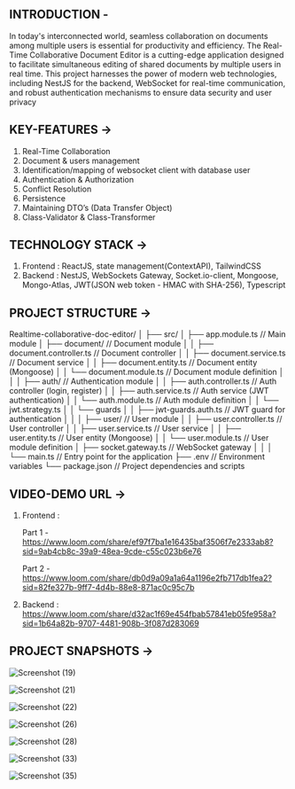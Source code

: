 
INTRODUCTION -
--------------------------------------------------------------------------------------------------------
In today's interconnected world, seamless collaboration on documents among multiple users is 
essential for productivity and efficiency. The Real-Time Collaborative Document Editor is a 
cutting-edge application designed to facilitate simultaneous editing of shared documents by 
multiple users in real time. This project harnesses the power of modern web technologies, 
including NestJS for the backend, WebSocket for real-time communication, and robust 
authentication mechanisms to ensure data security and user privacy


KEY-FEATURES ->
--------------------------------------------------------------------------------------------------------

  1. Real-Time Collaboration
  2. Document & users management
  3. Identification/mapping of websocket client with database user
  4. Authentication & Authorization
  5. Conflict Resolution
  6. Persistence
  7. Maintaining DTO’s (Data Transfer Object)
  8. Class-Validator & Class-Transformer

TECHNOLOGY STACK  ->
--------------------------------------------------------------------------------------------------------

  1. Frontend : ReactJS, state management(ContextAPI), TailwindCSS
  2. Backend : NestJS, WebSockets Gateway, Socket.io-client, Mongoose, Mongo-Atlas, JWT(JSON web token - HMAC with SHA-256), Typescript

PROJECT STRUCTURE ->
--------------------------------------------------------------------------------------------------------

Realtime-collaborative-doc-editor/
│
├── src/
│ ├── app.module.ts // Main module
│ ├── document/ // Document module
│ │ ├── document.controller.ts // Document controller
│ │ ├── document.service.ts // Document service
│ │ ├── document.entity.ts // Document entity (Mongoose)
│ │ └── document.module.ts // Document module definition
│ │
│ ├── auth/ // Authentication module
│ │ ├── auth.controller.ts // Auth controller (login, register)
│ │ ├── auth.service.ts // Auth service (JWT authentication)
│ │ └── auth.module.ts // Auth module definition
│ │ └── jwt.strategy.ts 
│ │ └── guards
│ │ ├── jwt-guards.auth.ts // JWT guard for authentication
│ │
│ ├── user/ // User module
│ │ ├── user.controller.ts // User controller
│ │ ├── user.service.ts // User service
│ │ ├── user.entity.ts // User entity (Mongoose)
│ │ └── user.module.ts // User module definition
│ ├── socket.gateway.ts // WebSocket gateway
│ │
│ └── main.ts // Entry point for the application
├── .env // Environment variables
└── package.json // Project dependencies and scripts


VIDEO-DEMO URL ->
--------------------------------------------------------------------------------------------------------


  1. Frontend :
      
       Part 1 - https://www.loom.com/share/ef97f7ba1e16435baf3506f7e2333ab8?sid=9ab4cb8c-39a9-48ea-9cde-c55c023b6e76

       Part 2 - https://www.loom.com/share/db0d9a09a1a64a1196e2fb717db1fea2?sid=82fe327b-9ff7-4d4b-88e8-871ac0c95c7b
     
  3. Backend :
                https://www.loom.com/share/d32ac1f69e454fbab57841eb05fe958a?sid=1b64a82b-9707-4481-908b-3f087d283069

PROJECT SNAPSHOTS ->
--------------------------------------------------------------------------------------------------------



![Screenshot (19)](https://github.com/tikhepooja11/Realtime-collaborative-document-editing-app/assets/47672660/4e9c93d3-9b8d-4170-8683-41b3c9cdf44d)


![Screenshot (21)](https://github.com/tikhepooja11/Realtime-collaborative-document-editing-app/assets/47672660/d8d46bcc-af22-40d3-964e-707766b51522)


![Screenshot (22)](https://github.com/tikhepooja11/Realtime-collaborative-document-editing-app/assets/47672660/37f102ba-e5d4-4083-8b7f-660db28e2cb9)


![Screenshot (26)](https://github.com/tikhepooja11/Realtime-collaborative-document-editing-app/assets/47672660/bec637a6-c544-4f26-877b-5cd6dc594647)


![Screenshot (28)](https://github.com/tikhepooja11/Realtime-collaborative-document-editing-app/assets/47672660/ee8a2558-3320-40be-9f96-b40d3f5e2c16)


![Screenshot (33)](https://github.com/tikhepooja11/Realtime-collaborative-document-editing-app/assets/47672660/b7bea3c8-584d-4247-924f-dbe96bc2bd24)


![Screenshot (35)](https://github.com/tikhepooja11/Realtime-collaborative-document-editing-app/assets/47672660/179da481-b196-410e-a4ce-d56cd1b43442)
